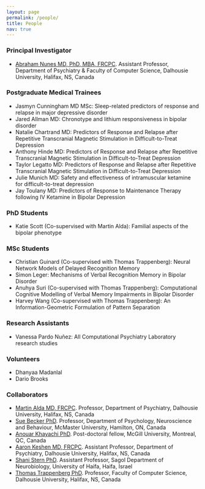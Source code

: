 ```yaml
---
layout: page
permalink: /people/
title: People
nav: true
---
```



### Principal Investigator  

- [Abraham Nunes MD, PhD, MBA, FRCPC](https://abrahamnunes.com). Assistant Professor, Department of Psychiatry & Faculty of Computer Science, Dalhousie University, Halifax, NS, Canada

### Postgraduate Medical Trainees

- Jasmyn Cunningham MD MSc: Sleep-related predictors of response and relapse in major depressive disorder
- Jared Allman MD: Chronotype and lithium responsiveness in bipolar disorder
- Natalie Chartrand MD: Predictors of Response and Relapse after Repetitive Transcranial Magnetic Stimulation in Difficult-to-Treat Depression
- Anthony Hinde MD: Predictors of Response and Relapse after Repetitive Transcranial Magnetic Stimulation in Difficult-to-Treat Depression 
- Taylor Legatto MD: Predictors of Response and Relapse after Repetitive Transcranial Magnetic Stimulation in Difficult-to-Treat Depression 
- Julie Munich MD: Safety and effectiveness of intramuscular ketamine for difficult-to-treat depression
- Jay Toulany MD: Predictors of Response to Maintenance Therapy following IV Ketamine in Bipolar Depression

### PhD Students  

- Katie Scott (Co-supervised with Martin Alda): Familial aspects of the bipolar phenotype

### MSc Students

- Christian Guinard (Co-supervised with Thomas Trappenberg): Neural Network Models of Delayed Recognition Memory 
- Simon Leger: Mechanisms of Verbal Recognition Memory in Bipolar Disorder
- Anuhya Suri (Co-supervised with Thomas Trappenberg): Computational Cognitive Modelling of Verbal Memory Impairments in Bipolar Disorder
- Harvey Wang (Co-supervised with Thomas Trappenberg): An Information-Geometric Formulation of Pattern Separation

### Research Assistants 

- Vanessa Pardo Nuñez: All Computational Psychiatry Laboratory research studies
 
### Volunteers  

- Dhanyaa Madanlal
- Dario Brooks

### Collaborators  

- [Martin Alda MD, FRCPC](https://medicine.dal.ca/departments/department-sites/psychiatry/our-people/faculty/martin-alda.html). Professor, Department of Psychiatry, Dalhousie University, Halifax, NS, Canada
- [Sue Becker PhD](https://mira.mcmaster.ca/team/bio/sue-becker). Professor, Department of Psychology, Neuroscience and Behaviour, McMaster University, Hamilton, ON, Canada  
- [Anouar Khayachi PhD](https://scholar.google.ca/citations?user=ZI9GRPwAAAAJ&hl=en). Post-doctoral fellow, McGill University, Montreal, QC, Canada 
- [Aaron Keshen MD, FRCPC](https://medicine.dal.ca/departments/department-sites/psychiatry/our-people/faculty/aaron-keshen.html). Assistant Professor, Department of Psychiatry, Dalhousie University, Halifax, NS, Canada  
- [Shani Stern PhD](https://www.shanistern-diseasemodelinglab.com/). Assistant Professor, Sagol Department of Neurobiology, University of Haifa, Haifa, Israel
- [Thomas Trappenberg PhD](https://www.dal.ca/faculty/computerscience/faculty-staff/thomas-trappenberg.html). Professor, Faculty of Computer Science, Dalhousie University, Halifax, NS, Canada  
